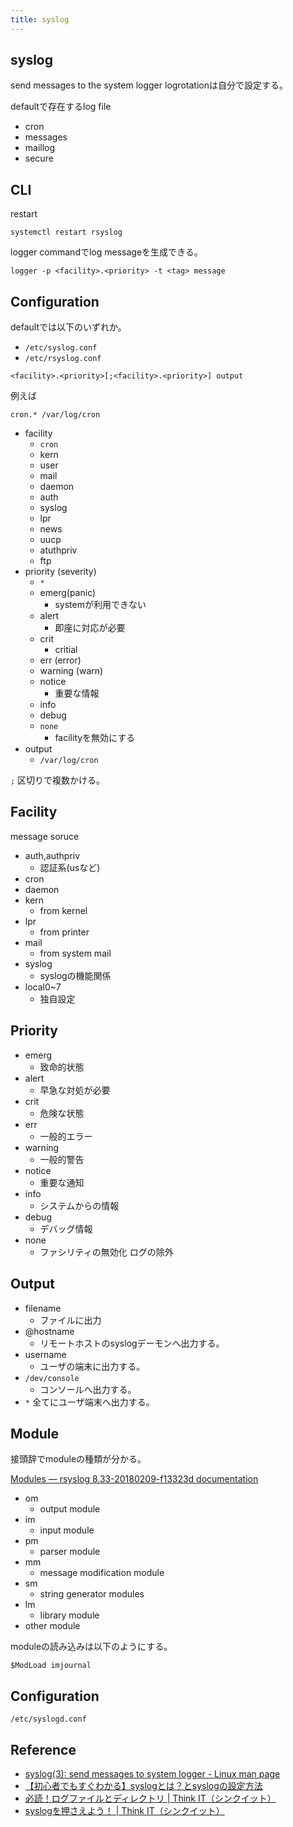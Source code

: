 ```yaml
---
title: syslog
---
```


## syslog
send messages to the system logger
logrotationは自分で設定する。

defaultで存在するlog file

* cron
* messages
* maillog
* secure

## CLI
restart

```
systemctl restart rsyslog
```

logger commandでlog messageを生成できる。

```
logger -p <facility>.<priority> -t <tag> message
```

## Configuration
defaultでは以下のいずれか。

* `/etc/syslog.conf`
* `/etc/rsyslog.conf`

```
<facility>.<priority>[;<facility>.<priority>] output
```

例えば

```
cron.* /var/log/cron
```

* facility
    * `cron`
    * kern
    * user
    * mail
    * daemon
    * auth
    * syslog
    * lpr
    * news
    * uucp
    * atuthpriv
    * ftp
* priority (severity)
    * `*`
    * emerg(panic)
        * systemが利用できない
    * alert
        * 即座に対応が必要
    * crit
        * critial
    * err (error)
    * warning (warn)
    * notice
        * 重要な情報
    * info
    * debug
    * `none`
        * facilityを無効にする
* output
    * `/var/log/cron`

`;` 区切りで複数かける。

## Facility
message soruce

* auth,authpriv
    * 認証系(usなど)
* cron
* daemon
* kern
    * from kernel
* lpr
    * from printer
* mail
    * from system mail
* syslog
    * syslogの機能関係
* local0~7
    * 独自設定

## Priority

* emerg
    * 致命的状態
* alert
    * 早急な対処が必要
* crit
    * 危険な状態
* err
    * 一般的エラー
* warning
    * 一般的警告
* notice
    * 重要な通知
* info
    * システムからの情報
* debug
    * デバッグ情報
* none
    * ファシリティの無効化 ログの除外

## Output
* filename
    * ファイルに出力
* @hostname
    * リモートホストのsyslogデーモンへ出力する。
* username
    * ユーザの端末に出力する。
* `/dev/console`
    * コンソールへ出力する。
* `*` 全てにユーザ端末へ出力する。


## Module
接頭辞でmoduleの種類が分かる。

[Modules — rsyslog 8.33-20180209-f13323d documentation](http://www.rsyslog.com/doc/v8-stable/configuration/modules/index.html)

* om
    * output module
* im
    * input module
* pm
    * parser module
* mm
    * message modification module
* sm
    * string generator modules
* lm
    * library module
* other module

moduleの読み込みは以下のようにする。

```
$ModLoad imjournal
```

## Configuration
`/etc/syslogd.conf`



## Reference
* [syslog\(3\): send messages to system logger \- Linux man page](https://linux.die.net/man/3/syslog)
* [【初心者でもすぐわかる】syslogとは？とsyslogの設定方法](https://eng-entrance.com/linux-log-syslog)
* [必読！ログファイルとディレクトリ | Think IT（シンクイット）](https://thinkit.co.jp/article/711/1)
* [syslogを押さえよう！ | Think IT（シンクイット）](https://thinkit.co.jp/article/724/1)
